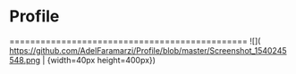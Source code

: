 # Profile

==============================================
![]( https://github.com/AdelFaramarzi/Profile/blob/master/Screenshot_1540245548.png | {width=40px height=400px})
